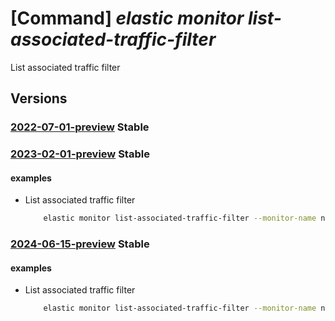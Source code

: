 # [Command] _elastic monitor list-associated-traffic-filter_

List associated traffic filter

## Versions

### [2022-07-01-preview](/Resources/mgmt-plane/L3N1YnNjcmlwdGlvbnMve30vcmVzb3VyY2Vncm91cHMve30vcHJvdmlkZXJzL21pY3Jvc29mdC5lbGFzdGljL21vbml0b3JzL3t9L2xpc3Rhc3NvY2lhdGVkdHJhZmZpY2ZpbHRlcnM=/2022-07-01-preview.xml) **Stable**

<!-- mgmt-plane /subscriptions/{}/resourcegroups/{}/providers/microsoft.elastic/monitors/{}/listassociatedtrafficfilters 2022-07-01-preview -->

### [2023-02-01-preview](/Resources/mgmt-plane/L3N1YnNjcmlwdGlvbnMve30vcmVzb3VyY2Vncm91cHMve30vcHJvdmlkZXJzL21pY3Jvc29mdC5lbGFzdGljL21vbml0b3JzL3t9L2xpc3Rhc3NvY2lhdGVkdHJhZmZpY2ZpbHRlcnM=/2023-02-01-preview.xml) **Stable**

<!-- mgmt-plane /subscriptions/{}/resourcegroups/{}/providers/microsoft.elastic/monitors/{}/listassociatedtrafficfilters 2023-02-01-preview -->

#### examples

- List associated traffic filter
    ```bash
        elastic monitor list-associated-traffic-filter --monitor-name name -g rg
    ```

### [2024-06-15-preview](/Resources/mgmt-plane/L3N1YnNjcmlwdGlvbnMve30vcmVzb3VyY2Vncm91cHMve30vcHJvdmlkZXJzL21pY3Jvc29mdC5lbGFzdGljL21vbml0b3JzL3t9L2xpc3Rhc3NvY2lhdGVkdHJhZmZpY2ZpbHRlcnM=/2024-06-15-preview.xml) **Stable**

<!-- mgmt-plane /subscriptions/{}/resourcegroups/{}/providers/microsoft.elastic/monitors/{}/listassociatedtrafficfilters 2024-06-15-preview -->

#### examples

- List associated traffic filter
    ```bash
        elastic monitor list-associated-traffic-filter --monitor-name name -g rg
    ```
